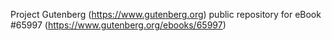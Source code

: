Project Gutenberg (https://www.gutenberg.org) public repository for
eBook #65997 (https://www.gutenberg.org/ebooks/65997)
